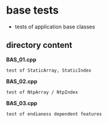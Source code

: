# base tests
-   tests of application base classes

## directory content

**BAS_01.cpp**
```
test of StaticArray, StaticIndex
```

**BAS_02.cpp**
```
test of NtpArray / NtpIndex
```

**BAS_03.cpp**
```
test of endianess dependent features
```
